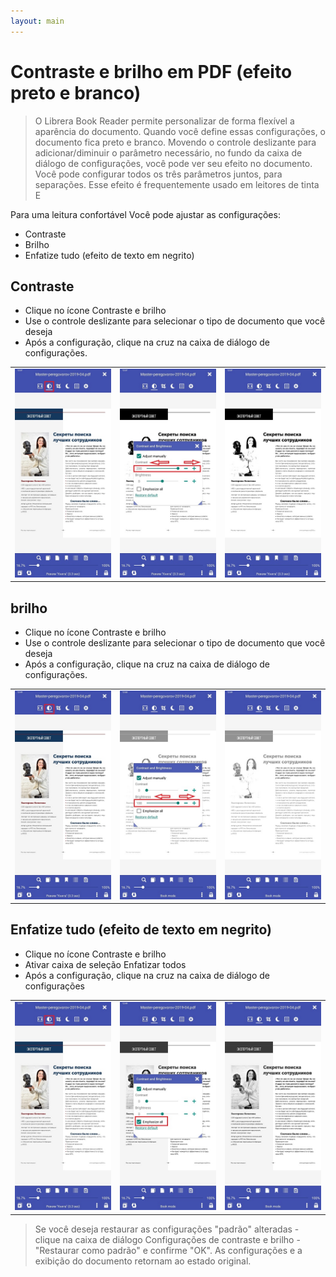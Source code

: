 ```yaml
---
layout: main
---
```


# Contraste e brilho em PDF (efeito preto e branco)

> O Librera Book Reader permite personalizar de forma flexível a aparência do documento.
Quando você define essas configurações, o documento fica preto e branco.
Movendo o controle deslizante para adicionar/diminuir o parâmetro necessário,
no fundo da caixa de diálogo de configurações, você pode ver seu efeito no documento.
Você pode configurar todos os três parâmetros juntos, para separações. Esse efeito é frequentemente usado em leitores de tinta E

Para uma leitura confortável Você pode ajustar as configurações:
* Contraste
* Brilho
* Enfatize tudo (efeito de texto em negrito)

## Contraste
* Clique no ícone Contraste e brilho
* Use o controle deslizante para selecionar o tipo de documento que você deseja
* Após a configuração, clique na cruz na caixa de diálogo de configurações.

||||
|-|-|-|
|![](10.jpg)|![](11.jpg)|![](12.jpg)|

## brilho
* Clique no ícone Contraste e brilho
* Use o controle deslizante para selecionar o tipo de documento que você deseja
* Após a configuração, clique na cruz na caixa de diálogo de configurações.

||||
|-|-|-|
|![](20.jpg)|![](21.jpg)|![](222.jpg)|

## Enfatize tudo (efeito de texto em negrito)
* Clique no ícone Contraste e brilho
* Ativar caixa de seleção Enfatizar todos
* Após a configuração, clique na cruz na caixa de diálogo de configurações

||||
|-|-|-|
|![](30.jpg)|![](31.jpg)|![](32.jpg)|

> Se você deseja restaurar as configurações &quot;padrão&quot; alteradas - clique na caixa de diálogo Configurações de contraste e brilho - &quot;Restaurar como padrão&quot; e confirme &quot;OK&quot;. As configurações e a exibição do documento retornam ao estado original.
